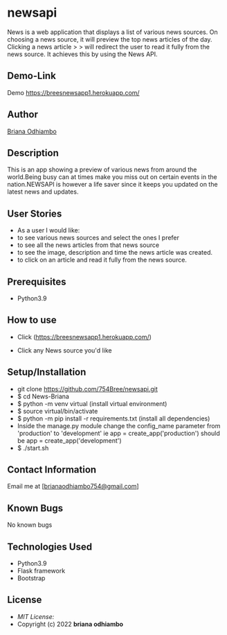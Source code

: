 # newsapi

 News is a web application that displays a list of various news sources. On choosing a news source, it will preview the top news articles of the day. Clicking a news article > > will redirect the user to read it fully from the news source. It achieves this by using the News API.
## Demo-Link
Demo https://breesnewsapp1.herokuapp.com/

 ## Author

[Briana Odhiambo](https://breesnewsapp1.herokuapp.com/)

 ## Description
This is an app showing a preview of various news from around the world.Being busy can at times make you miss out on certain events in the nation.NEWSAPI is however a life saver since it keeps you updated on the latest news and updates.
## User Stories
 * As a user I would like:
 * to see various news sources and select the ones I prefer
 * to see all the news articles from that news source
 * to see the image, description and time the news article was created.
 * to click on an article and read it fully from the news source.


## Prerequisites
 * Python3.9

## How to use 
 * Click (https://breesnewsapp1.herokuapp.com/) <br/>
  
 * Click any News source you'd like


## Setup/Installation 
 * git clone https://github.com/754Bree/newsapi.git
 * $ cd News-Briana
 * $ python -m venv virtual (install virtual environment)
 * $ source virtual/bin/activate
 * $ python -m pip install -r requirements.txt (install all dependencies)
* Inside the manage.py module change the config_name parameter from 'production' to 'development' ie app = create_app('production') should be app = create_app('development')
* $ ./start.sh

## Contact Information 
Email  me at [brianaodhiambo754@gmail.com]

## Known Bugs

 No known bugs

## Technologies Used
 - Python3.9
 - Flask framework
 - Bootstrap

## License
 * *MIT License:*
 * Copyright (c) 2022 **briana odhiambo**
